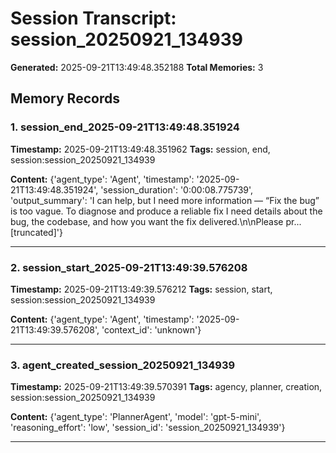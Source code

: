 # Session Transcript: session_20250921_134939

**Generated:** 2025-09-21T13:49:48.352188
**Total Memories:** 3

## Memory Records

### 1. session_end_2025-09-21T13:49:48.351924

**Timestamp:** 2025-09-21T13:49:48.351962
**Tags:** session, end, session:session_20250921_134939

**Content:** {'agent_type': 'Agent', 'timestamp': '2025-09-21T13:49:48.351924', 'session_duration': '0:00:08.775739', 'output_summary': 'I can help, but I need more information — “Fix the bug” is too vague. To diagnose and produce a reliable fix I need details about the bug, the codebase, and how you want the fix delivered.\n\nPlease pr...[truncated]'}

---

### 2. session_start_2025-09-21T13:49:39.576208

**Timestamp:** 2025-09-21T13:49:39.576212
**Tags:** session, start, session:session_20250921_134939

**Content:** {'agent_type': 'Agent', 'timestamp': '2025-09-21T13:49:39.576208', 'context_id': 'unknown'}

---

### 3. agent_created_session_20250921_134939

**Timestamp:** 2025-09-21T13:49:39.570391
**Tags:** agency, planner, creation, session:session_20250921_134939

**Content:** {'agent_type': 'PlannerAgent', 'model': 'gpt-5-mini', 'reasoning_effort': 'low', 'session_id': 'session_20250921_134939'}

---

